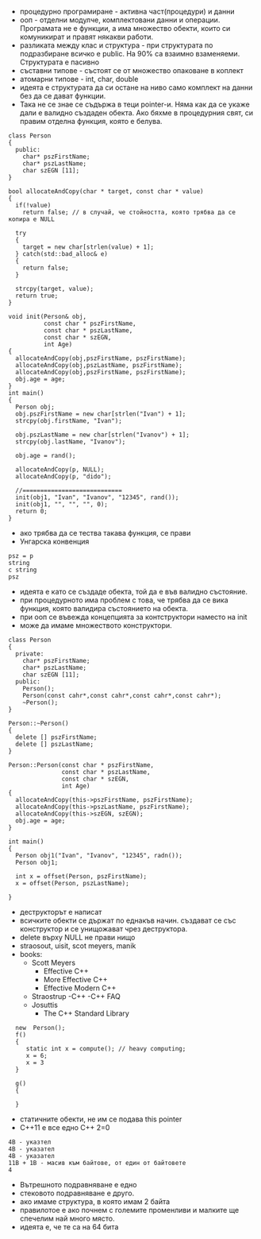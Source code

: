 * процедурно програмиране - активна част(процедури) и данни
* ооп - отделни модулче, комплектовани данни и операции. Програмата не е функции, а има множество обекти, които си комуникират и правят някакви работи.
* разликата между клас и структура - при структурата по подразбиране всичко е public. На 90% са взаимно взаменяеми. Структурата е пасивно
* съставни типове - състоят се от множество опаковане в коплект
* атомарни типове - int, char, double
* идеята е структурата да си остане на ниво само комплект на данни без да се дават функции.
* Така не се знае се съдържа в теци pointer-и. Няма как да се укаже дали е валидно създаден обекта. Ако бяхме в процедурния свят, си правим отделна функция, която е белува.

```
class Person
{
  public:
    char* pszFirstName;
    char* pszLastName;
    char szEGN [11];
}

bool allocateAndCopy(char * target, const char * value)
{
  if(!value)
    return false; // в случай, че стойността, която трябва да се копира е NULL

  try
  {
    target = new char[strlen(value) + 1];
  } catch(std::bad_alloc& e)
  {
    return false;
  }

  strcpy(target, value);
  return true;
}

void init(Person& obj,
          const char * pszFirstName,
          const char * pszLastName,
          const char * szEGN,
          int Age)
{
  allocateAndCopy(obj,pszFirstName, pszFirstName);
  allocateAndCopy(obj,pszLastName, pszFirstName);
  allocateAndCopy(obj,pszFirstName, pszFirstName);
  obj.age = age;
}
int main()
{
  Person obj;
  obj.pszFirstName = new char[strlen("Ivan") + 1];
  strcpy(obj.firstName, "Ivan");

  obj.pszLastName = new char[strlen("Ivanov") + 1];
  strcpy(obj.lastName, "Ivanov");

  obj.age = rand();

  allocateAndCopy(p, NULL);
  allocateAndCopy(p, "dido");

  //============================
  init(obj1, "Ivan", "Ivanov", "12345", rand());
  init(obj1, "", "", "", 0);
  return 0;
}
```
* ако трябва да се тества такава функция, се прави
* Унгарска конвенция

```
psz = p
string
c string
psz
```
* идеята е като се създаде обекта, той да е във валидно състояние.
* при процедурното има проблем с това, че трябва да се вика функция, която валидира състоянието на обекта.
* при ооп се въвежда концепцията за контструктори наместо на init
* може да имаме множеството конструктори.

```
class Person
{
  private:
    char* pszFirstName;
    char* pszLastName;
    char szEGN [11];
  public:
    Person();
    Person(const cahr*,const cahr*,const cahr*,const cahr*);
    ~Person();
}

Person::~Person()
{
  delete [] pszFirstName;
  delete [] pszLastName;
}

Person::Person(const char * pszFirstName,
               const char * pszLastName,
               const char * szEGN,
               int Age)
{
  allocateAndCopy(this->pszFirstName, pszFirstName);
  allocateAndCopy(this->pszLastName, pszFirstName);
  allocateAndCopy(this->szEGN, szEGN);
  obj.age = age;
}

int main()
{
  Person obj1("Ivan", "Ivanov", "12345", radn());
  Person obj1;

  int x = offset(Person, pszFirstName);
  x = offset(Person, pszLastName);

}
```
* деструкторът е написат
* всичките обекти се държат по еднакъв начин. създават се със конструктор и се унищожават чрез деструктора.
* delete върху NULL не прави нищо
* straosout, uisit, scot meyers, manik
* books:
  - Scott Meyers
    - Effective C++
    - More Effective C++
    - Effective Modern C++
  - Straostrup
    -C++
    -C++ FAQ
  - Josuttis
    - The C++ Standard Library
```
  new  Person();
  f()
  {
     static int x = compute(); // heavy computing;
     x = 6;
     x = 3
  }

  g()
  {

  }
```
* статичните обекти, не им се подава this pointer
* C++11 е все едно C++ 2=0
```
4B - указтел
4B - указател
4B - указател
11B + 1B - масив към байтове, от един от байтовете
4
```

* Вътрешното подравняване е едно
* стековото подравняване е друго.
* ако имаме структура, в която имам 2 байта
* правилотое е ако почнем с големите променливи и малките ще спечелим най много място.
* идеята е, че те са на 64 бита
